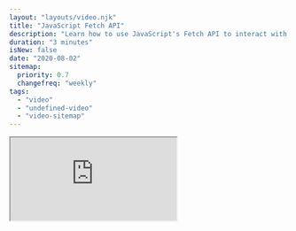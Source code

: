 ```yaml
---
layout: "layouts/video.njk"
title: "JavaScript Fetch API"
description: "Learn how to use JavaScript's Fetch API to interact with remote API."
duration: "3 minutes"
isNew: false
date: "2020-08-02"
sitemap:
  priority: 0.7
  changefreq: "weekly"
tags:
  - "video"
  - "undefined-video"
  - "video-sitemap"
---
```


<iframe class="w-full aspect-video mb-5" src="https://www.youtube.com/embed/-ZI0ea5O2oA" title="JavaScript Fetch API"></iframe>
